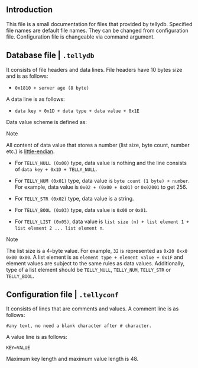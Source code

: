 ## Introduction
This file is a small documentation for files that provided by tellydb. Specified file names are default file names.
They can be changed from configuration file. Configuration file is changeable via command argument.

## Database file | `.tellydb`
It consists of file headers and data lines. File headers have 10 bytes size and is as follows:
* `0x1810 + server age (8 byte)`

A data line is as follows:
* `data key + 0x1D + data type + data value + 0x1E`

Data value scheme is defined as:
> [!NOTE]
> All content of data value that stores a number (list size, byte count, number etc.) is [little-endian](https://en.wikipedia.org/wiki/Endianness).

* For `TELLY_NULL (0x00)` type, data value is nothing and the line consists of `data key + 0x1D + TELLY_NULL`.
* For `TELLY_NUM (0x01)` type, data value is `byte count (1 byte) + number`. For example, data value is `0x02 + (0x00 + 0x01)` or `0x02001` to get 256.
* For `TELLY_STR (0x02)` type, data value is a string.
* For `TELLY_BOOL (0x03)` type, data value is `0x00` or `0x01`.

* For `TELLY_LIST (0x05)`, data value is `list size (n) + list element 1 + list element 2 ... list element n`.

> [!NOTE]
> The list size is a 4-byte value. For example, `32` is represented as `0x20 0xx0 0x00 0x00`.
> A list element is as `element type + element value + 0x1F` and element values ​​are subject to the same rules as data values.
> Additionally, type of a list element should be `TELLY_NULL`, `TELLY_NUM`, `TELLY_STR` or `TELLY_BOOL`.

## Configuration file | `.tellyconf`
It consists of lines that are comments and values. A comment line is as follows:
```
#any text, no need a blank character after # character.
```

A value line is as follows:
```
KEY=VALUE
```

Maximum key length and maximum value length is 48.
